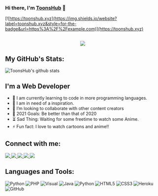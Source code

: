 ### Hi there, I'm <a href="https://toonshub.xyz">ToonsHub</a> 👋
[![https://toonshub.xyz](https://img.shields.io/website?label=toonshub.xyz&style=for-the-badge&url=https%3A%2F%2Fexample.com)](https://toonshub.xyz)<br><br>


<p align="center">
  <img src="https://readme-typing-svg.herokuapp.com/?color=F77247&width=420&lines=I+am+a+Passionate+Web+Developer%EF%B8%8F;I%20just%20love%20to%20code%20free-minded%EF%B8%8F;It%20is%20the%20only%20work%20which%20I%20like%20to%20do%EF%B8%8F%EF%B8%8F;Please%20visit%20and%20support%20ToonsHub.xyz%EF%B8%8F">
</p>

## My GitHub's Stats:

![ToonsHub's github stats](https://github-readme-stats.vercel.app/api?username=dakshy&show_icons=true&theme=radical&include_all_commits=true)
<br>
## I'm a Web Developer

- 🔭 I am currently learning to code in more programming languages.
- 💪 I am in need of a inspiration.
- 👯 I’m looking to collaborate with other content creators
- 🥅 2021 Goals: Be better than that of 2020
- ⏳ Sad Thing: Waiting for some freetime to watch some Anime.
- ⚡ Fun fact: I love to watch cartoons and anime!!

## Connect with me:

<p align="left">
  <a href="https://toonshub.xyz">
    <img src="https://img.shields.io/badge/toonshub-%23ff3c00.svg?&style=for-the-badge&logo=rss&logoColor=white"/>
  </a>
  <a href="https://discord.gg/2mPFKykW4j">
    <img src="https://img.shields.io/badge/discord-%237289d9?style=for-the-badge&logo=discord&logoColor=white"/>
  </a>
  <a href="https://youtube.com/channel/UCL_YVurWT5RGkeHGbmG1odA">
    <img src="https://img.shields.io/youtube/channel/subscribers/UCL_YVurWT5RGkeHGbmG1odA?style=for-the-badge&logo=youtube&label=Youtube&color=red"/>
  </a>
  <a href="https://telegram.me/toonshubblog">
    <img src="https://img.shields.io/badge/Telegram-blue?style=for-the-badge&logo=telegram"/>
  </a>
  <a href="https://github.com/dakshy">
    <img src="https://img.shields.io/github/followers/dakshy?label=GitHub&logo=github&style=for-the-badge&color=black"/>
  </a>
</p>

## Languages and Tools:

<img alt="Python" src="https://img.shields.io/badge/python-%2314354C.svg?&style=for-the-badge&logo=python&logoColor=white"/>
<img alt="PHP" src="https://img.shields.io/badge/php-%237289d9.svg?&style=for-the-badge&logo=php&logoColor=white"/>
<img alt="Visual" src="https://img.shields.io/badge/visual-%230008ff.svg?&style=for-the-badge&logo=visual-studio&logoColor=white"/>
<img alt="Java" src="https://img.shields.io/badge/Java-%2314854C.svg?&style=for-the-badge&logo=java&logoColor=white"/>
<img alt="Python" src="https://img.shields.io/badge/Javascript-faff00.svg?&style=for-the-badge&logo=javascript&logoColor=black"/>
<img alt="HTML5" src="https://img.shields.io/badge/html5-%23E34F26.svg?&style=for-the-badge&logo=html5&logoColor=white"/>
<img alt="CSS3" src="https://img.shields.io/badge/css3-%231572B6.svg?&style=for-the-badge&logo=css3&logoColor=white"/>
<img alt="Heroku" src="https://img.shields.io/badge/heroku-%23430098.svg?&style=for-the-badge&logo=heroku&logoColor=white"/>
<img alt="GitHub" src="https://img.shields.io/badge/github-%23921011.svg?&style=for-the-badge&logo=github&logoColor=white"/>
